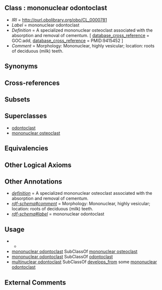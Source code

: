 
## Class : mononuclear odontoclast

 * *IRI* = http://purl.obolibrary.org/obo/CL_0000781
 * *Label* = mononuclear odontoclast
 * *Definition* = A specialized mononuclear osteoclast associated with the absorption and removal of cementum. [ [database_cross_reference](../../ef/oboInOwl#hasDbXref.md) = GOC:add, [database_cross_reference](../../ef/oboInOwl#hasDbXref.md) = PMID:9415452 ]
 * *Comment* = Morphology: Mononuclear, highly vesicular; location: roots of deciduous (milk) teeth.

## Synonyms


## Cross-references


## Subsets


## Superclasses

 * [odontoclast](../../CL/88/CL_0000588.md)
 * [mononuclear osteoclast](../../CL/78/CL_0000778.md)

## Equivalencies


## Other Logical Axioms


## Other Annotations

 * *[definition](../../IAO/15/IAO_0000115.md)* = A specialized mononuclear osteoclast associated with the absorption and removal of cementum.
 * *[rdf-schema#comment](../../nt/rdf-schema#comment.md)* = Morphology: Mononuclear, highly vesicular; location: roots of deciduous (milk) teeth.
 * *[rdf-schema#label](../../el/rdf-schema#label.md)* = mononuclear odontoclast

## Usage

 * -
 * [mononuclear odontoclast](../../CL/81/CL_0000781.md) SubClassOf [mononuclear osteoclast](../../CL/78/CL_0000778.md)
 * [mononuclear odontoclast](../../CL/81/CL_0000781.md) SubClassOf [odontoclast](../../CL/88/CL_0000588.md)
 * [multinuclear odontoclast](../../CL/80/CL_0000780.md) SubClassOf [develops_from](../../RO/02/RO_0002202.md) some [mononuclear odontoclast](../../CL/81/CL_0000781.md)

## External Comments

